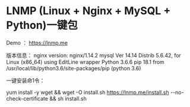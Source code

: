 # LNMP (Linux + Nginx + MySQL + Python)一键包

Demo ： https://lnmp.me

版本信息：
  nginx version: nginx/1.14.2 
  mysql  Ver 14.14 Distrib 5.6.42, for Linux (x86_64) using  EditLine wrapper 
  Python 3.6.6 
  pip 18.1 from /usr/local/lib/python3.6/site-packages/pip (python 3.6) 

一键安装命1令：

yum install -y wget && wget -O install.sh https://lnmp.me/install.sh --no-check-certificate && sh install.sh 
